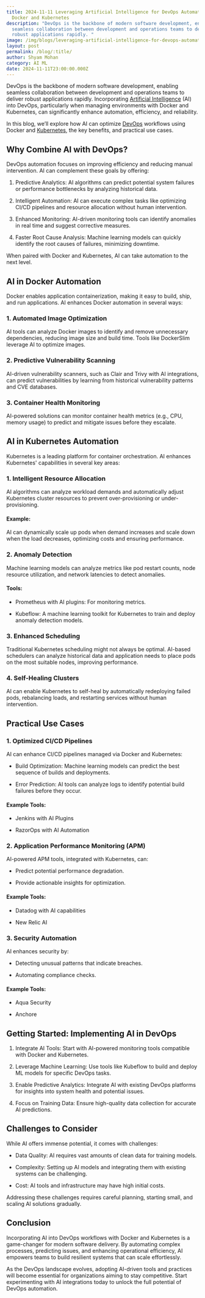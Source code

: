 ```yaml
---
title: 2024-11-11 Leveraging Artificial Intelligence for DevOps Automation with
  Docker and Kubernetes
description: "DevOps is the backbone of modern software development, enabling
  seamless collaboration between development and operations teams to deliver
  robust applications rapidly. "
image: /img/blogs/leveraging-artificial-intelligence-for-devops-automation-with-docker-and-kubernetes.webp
layout: post
permalink: /blog/:title/
author: Shyam Mohan
category: AI ML
date: 2024-11-11T23:00:00.000Z
---
```

DevOps is the backbone of modern software development, enabling seamless collaboration between development and operations teams to deliver robust applications rapidly. Incorporating [Artificial Intelligence](https://codecrux.com/services/) (AI) into DevOps, particularly when managing environments with Docker and Kubernetes, can significantly enhance automation, efficiency, and reliability.

In this blog, we’ll explore how AI can optimize [DevOps](https://codecrux.com/devops-as-a-service/) workflows using Docker and [Kubernetes](https://codecrux.com/kubernetes/), the key benefits, and practical use cases.

  

## Why Combine AI with DevOps?

DevOps automation focuses on improving efficiency and reducing manual intervention. AI can complement these goals by offering:

1.  Predictive Analytics: AI algorithms can predict potential system failures or performance bottlenecks by analyzing historical data.
    
2.  Intelligent Automation: AI can execute complex tasks like optimizing CI/CD pipelines and resource allocation without human intervention.
    
3.  Enhanced Monitoring: AI-driven monitoring tools can identify anomalies in real time and suggest corrective measures.
    
4.  Faster Root Cause Analysis: Machine learning models can quickly identify the root causes of failures, minimizing downtime.
    

When paired with Docker and Kubernetes, AI can take automation to the next level.

  

## AI in Docker Automation

Docker enables application containerization, making it easy to build, ship, and run applications. AI enhances Docker automation in several ways:

### 1. Automated Image Optimization

AI tools can analyze Docker images to identify and remove unnecessary dependencies, reducing image size and build time. Tools like DockerSlim leverage AI to optimize images.

### 2. Predictive Vulnerability Scanning

AI-driven vulnerability scanners, such as Clair and Trivy with AI integrations, can predict vulnerabilities by learning from historical vulnerability patterns and CVE databases.

### 3. Container Health Monitoring

AI-powered solutions can monitor container health metrics (e.g., CPU, memory usage) to predict and mitigate issues before they escalate.

  

## AI in Kubernetes Automation

Kubernetes is a leading platform for container orchestration. AI enhances Kubernetes' capabilities in several key areas:

### 1. Intelligent Resource Allocation

AI algorithms can analyze workload demands and automatically adjust Kubernetes cluster resources to prevent over-provisioning or under-provisioning.

#### Example:

AI can dynamically scale up pods when demand increases and scale down when the load decreases, optimizing costs and ensuring performance.

### 2. Anomaly Detection

Machine learning models can analyze metrics like pod restart counts, node resource utilization, and network latencies to detect anomalies.

#### Tools:

-   Prometheus with AI plugins: For monitoring metrics.
    
-   Kubeflow: A machine learning toolkit for Kubernetes to train and deploy anomaly detection models.
    

### 3. Enhanced Scheduling

Traditional Kubernetes scheduling might not always be optimal. AI-based schedulers can analyze historical data and application needs to place pods on the most suitable nodes, improving performance.

### 4. Self-Healing Clusters

AI can enable Kubernetes to self-heal by automatically redeploying failed pods, rebalancing loads, and restarting services without human intervention.

  

## Practical Use Cases

### 1. Optimized CI/CD Pipelines

AI can enhance CI/CD pipelines managed via Docker and Kubernetes:

-   Build Optimization: Machine learning models can predict the best sequence of builds and deployments.
    
-   Error Prediction: AI tools can analyze logs to identify potential build failures before they occur.
    

#### Example Tools:

-   Jenkins with AI Plugins
    
-   RazorOps with AI Automation
    

  

### 2. Application Performance Monitoring (APM)

AI-powered APM tools, integrated with Kubernetes, can:

-   Predict potential performance degradation.
    
-   Provide actionable insights for optimization.
    

#### Example Tools:

-   Datadog with AI capabilities
    
-   New Relic AI
    

  

### 3. Security Automation

AI enhances security by:

-   Detecting unusual patterns that indicate breaches.
    
-   Automating compliance checks.
    

#### Example Tools:

-   Aqua Security
    
-   Anchore
    

  

## Getting Started: Implementing AI in DevOps

1.  Integrate AI Tools: Start with AI-powered monitoring tools compatible with Docker and Kubernetes.
    
2.  Leverage Machine Learning: Use tools like Kubeflow to build and deploy ML models for specific DevOps tasks.
    
3.  Enable Predictive Analytics: Integrate AI with existing DevOps platforms for insights into system health and potential issues.
    
4.  Focus on Training Data: Ensure high-quality data collection for accurate AI predictions.
    

  

## Challenges to Consider

While AI offers immense potential, it comes with challenges:

-   Data Quality: AI requires vast amounts of clean data for training models.
    
-   Complexity: Setting up AI models and integrating them with existing systems can be challenging.
    
-   Cost: AI tools and infrastructure may have high initial costs.
    

Addressing these challenges requires careful planning, starting small, and scaling AI solutions gradually.

  

## Conclusion

Incorporating AI into DevOps workflows with Docker and Kubernetes is a game-changer for modern software delivery. By automating complex processes, predicting issues, and enhancing operational efficiency, AI empowers teams to build resilient systems that can scale effortlessly.

As the DevOps landscape evolves, adopting AI-driven tools and practices will become essential for organizations aiming to stay competitive. Start experimenting with AI integrations today to unlock the full potential of DevOps automation. 
